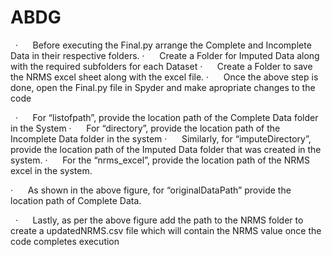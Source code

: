 # ABDG
 
·      Before executing the Final.py arrange the Complete and Incomplete Data in their respective folders.
·      Create a Folder for Imputed Data along with the required subfolders for each Dataset
·      Create a Folder to save the NRMS excel sheet along with the excel file.
·      Once the above step is done, open the Final.py file in Spyder and make apropriate changes to the code
 

 
·      For “listofpath”, provide the location path of the Complete Data folder in the System
·      For “directory”, provide the location path of the Incomplete Data folder in the system
·      Similarly, for “imputeDirectory”, provide the location path of the Imputed Data folder that was created in the system.
·      For the “nrms_excel”, provide the location path of the NRMS excel in the system. 
 

·      As shown in the above figure, for “originalDataPath” provide the location path of Complete Data.
 

 
·      Lastly, as per the above figure add the path to the NRMS folder to create a updatedNRMS.csv file which will contain the NRMS value once the code completes execution
